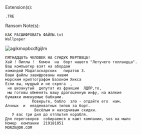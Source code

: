 Extension(s): 
```
.TRE
```
Ransom Note(s): 
```
КАК РАСШИФРОВАТЬ ФАЙЛЫ.txt
Wallpaper
```
![agikmopbcdfgijlm](https://github.com/user-attachments/assets/be314f4b-001a-4cd3-a1e2-77025189ab3a)  
```
ПЯТНАДЦАТЬ ЧЕЛОВЕК НА СУНДУК МЕРТВЕЦА!
Хай ! Пиплы !  Комон  на  борт нашего "Летучего голландца".
Ваш компьютер взят на абордаж 
командой Мадагаскарских   пиратов 3.
Ваши файлы зашифрованы нашим 
морским криптографом Базоном Хикса
Если вы, мудрый и не скряга  ,
 не шизанутый  депутат из фракции  ЛДПР,то,
 мы готовы обменять вашу драгоценную инфу, на жалкие 
бумажки именуемые бабками.
            Поверьте, бабло  зло - отдайте его  нам. 
Алчных  и  неадекватных типов за борт. 
             Весёлым и находчивым скидки. 
   У вас три дня до отплытия корабля. 
Для переговоров  собираемся в кают компании, sos на мыло
Номер  компании  219181051
MORZE@DR.COM
```
